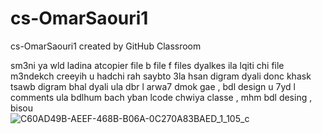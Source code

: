 # cs-OmarSaouri1
cs-OmarSaouri1 created by GitHub Classroom

sm3ni ya wld ladina atcopier file b file f files dyalkes ila lqiti chi file m3ndekch creeyih u hadchi rah saybto 3la hsan digram dyali donc khask tsawb digram bhal dyali ula dbr l arwa7 dmok gae , bdl design u 7yd l comments ula bdlhum bach yban lcode chwiya classe , mhm bdl desing , bisou  
![C60AD49B-AEEF-468B-B06A-0C270A83BAED_1_105_c](https://github.com/GI-AGL/cs-OmarSaouri1/assets/148489325/ae6d5941-0d92-4b96-8c3f-57a319db5af5)
